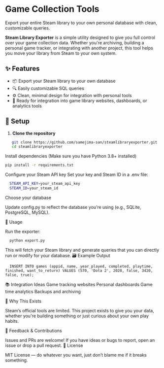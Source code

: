 # Game Collection Tools

Export your entire Steam library to your own personal database with clean, customizable queries.

**Steam Library Exporter** is a simple utility designed to give you full control over your game collection data. Whether you're archiving, building a personal game tracker, or integrating with another project, this tool helps you move your library from Steam to your own system.

## ✨ Features

- 📦 Export your Steam library to your own database  
- 🔍 Easily customizable SQL queries  
- ⚙️ Clean, minimal design for integration with personal tools  
- 🧱 Ready for integration into game library websites, dashboards, or analytics tools  

## 🔧 Setup

1. **Clone the repository**

```bash   
   git clone https://github.com/samejima-san/steamlibraryexporter.git
   cd steamlibraryexporter
```
Install dependencies
(Make sure you have Python 3.8+ installed)

```bash
pip install -r requirements.txt
```
Configure your Steam API key
Set your key and Steam ID in a .env file:

```bash
  STEAM_API_KEY=your_steam_api_key
  STEAM_ID=your_steam_id
```
Choose your database

Update config.py to reflect the database you’re using (e.g., SQLite, PostgreSQL, MySQL).

🚀 Usage

Run the exporter:
```bash
  python export.py
```

This will fetch your Steam library and generate queries that you can directly run or modify for your database.
🗃 Example Output
```Postgresql
  INSERT INTO games (appid, name, year_played, completed, playtime, finished, want_to_return) VALUES (570, 'Dota 2', 2020, false, 3420, false, true);
```
📚 Integration Ideas
  Game tracking websites
  Personal dashboards
  Game time analytics
  Backups and archiving

🧠 Why This Exists

Steam’s official tools are limited. This project exists to give you your data, whether you're building something or just curious about your own play habits.

💬 Feedback & Contributions

Issues and PRs are welcome! If you have ideas or bugs to report, open an issue or drop a pull request.
📄 License

MIT License — do whatever you want, just don’t blame me if it breaks something.
